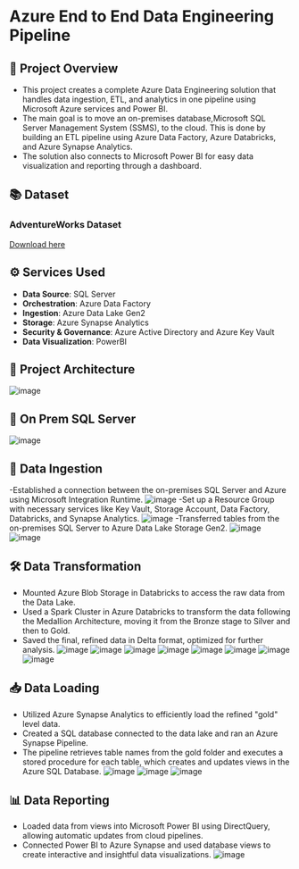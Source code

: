 # Azure End to End Data Engineering Pipeline

## 🎯 **Project Overview**

- This project creates a complete Azure Data Engineering solution that handles data ingestion, ETL, and analytics in one pipeline using Microsoft Azure services and Power BI. 
- The main goal is to move an on-premises database,Microsoft SQL Server Management System (SSMS), to the cloud. This is done by building an ETL pipeline using Azure Data Factory, Azure Databricks, and Azure Synapse Analytics.
- The solution also connects to Microsoft Power BI for easy data visualization and reporting through a dashboard.

## 📚 **Dataset**
### AdventureWorks Dataset
[Download here](https://github.com/Microsoft/sql-server-samples/releases/download/adventureworks/AdventureWorksLT2022.bak)

## ⚙ **Services Used**
- **Data Source**: SQL Server
- **Orchestration**: Azure Data Factory
- **Ingestion**: Azure Data Lake Gen2
- **Storage**: Azure Synapse Analytics
- **Security & Governance**: Azure Active Directory and Azure Key Vault
- **Data Visualization**: PowerBI

## 📐 **Project Architecture**
![image](https://github.com/RithicaM/Azure_Pipeline_Data_Engineering_Project/blob/main/Implemention%20images/SSMS.png)

## 📔 On Prem SQL Server
![image](https://github.com/RithicaM/Azure_Pipeline_Data_Engineering_Project/blob/main/Implemention%20images/SSMS.png)

## 📩 Data Ingestion
-Established a connection between the on-premises SQL Server and Azure using Microsoft Integration Runtime.
![image](https://github.com/RithicaM/Azure_Pipeline_Data_Engineering_Project/blob/main/Implemention%20images/SHIR.png)
-Set up a Resource Group with necessary services like Key Vault, Storage Account, Data Factory, Databricks, and Synapse Analytics.
![image](https://github.com/RithicaM/Azure_Pipeline_Data_Engineering_Project/blob/main/Implemention%20images/Resrc%20grp.png)
-Transferred tables from the on-premises SQL Server to Azure Data Lake Storage Gen2.
![image](https://github.com/RithicaM/Azure_Pipeline_Data_Engineering_Project/blob/main/Implemention%20images/Datalake.png)
![image](https://github.com/RithicaM/Azure_Pipeline_Data_Engineering_Project/blob/main/Implemention%20images/Data%20factory%20pipeline.png)

## 🛠 Data Transformation
- Mounted Azure Blob Storage in Databricks to access the raw data from the Data Lake.
- Used a Spark Cluster in Azure Databricks to transform the data following the Medallion Architecture, moving it from the Bronze stage to Silver and then to Gold.
- Saved the final, refined data in Delta format, optimized for further analysis.
![image](https://github.com/RithicaM/Azure_Pipeline_Data_Engineering_Project/blob/main/Implemention%20images/Mounting1.png)
![image](https://github.com/RithicaM/Azure_Pipeline_Data_Engineering_Project/blob/main/Implemention%20images/Mounting2.png)
![image](https://github.com/RithicaM/Azure_Pipeline_Data_Engineering_Project/blob/main/Implemention%20images/Mounting2.png)
![image](https://github.com/RithicaM/Azure_Pipeline_Data_Engineering_Project/blob/main/Implemention%20images/Bronze-silver%201.png)
![image](https://github.com/RithicaM/Azure_Pipeline_Data_Engineering_Project/blob/main/Implemention%20images/Bronze-silver%202.png)
![image](https://github.com/RithicaM/Azure_Pipeline_Data_Engineering_Project/blob/main/Implemention%20images/Silver-gold1.png)
![image](https://github.com/RithicaM/Azure_Pipeline_Data_Engineering_Project/blob/main/Implemention%20images/Silver-gold2.png)
![image](https://github.com/RithicaM/Azure_Pipeline_Data_Engineering_Project/blob/main/Implemention%20images/Silver-gold3.png)

## 📥 Data Loading
- Utilized Azure Synapse Analytics to efficiently load the refined "gold" level data.
- Created a SQL database connected to the data lake and ran an Azure Synapse Pipeline.
- The pipeline retrieves table names from the gold folder and executes a stored procedure for each table, which creates and updates views in the Azure SQL Database.
![image](https://github.com/RithicaM/Azure_Pipeline_Data_Engineering_Project/blob/main/Implemention%20images/synapse%20pipeline.png)
![image](https://github.com/RithicaM/Azure_Pipeline_Data_Engineering_Project/blob/main/Implemention%20images/stored%20procedure.png)
![image](https://github.com/RithicaM/Azure_Pipeline_Data_Engineering_Project/blob/main/Implemention%20images/serverless%20db.png)

## 📊 Data Reporting
- Loaded data from views into Microsoft Power BI using DirectQuery, allowing automatic updates from cloud pipelines.
- Connected Power BI to Azure Synapse and used database views to create interactive and insightful data visualizations.
![image](https://github.com/RithicaM/Azure_Pipeline_Data_Engineering_Project/blob/main/Implemention%20images/dashboard%20.png)





